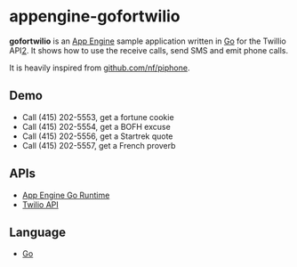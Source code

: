 appengine-gofortwilio
=====================

**gofortwilio** is an [App Engine][0] sample application written in
[Go][3] for the Twillio API[2]. It shows how to use the receive calls,
send SMS and emit phone calls.

It is heavily inspired from [github.com/nf/piphone][4].

## Demo
- Call (415) 202-5553, get a fortune cookie
- Call (415) 202-5554, get a BOFH excuse
- Call (415) 202-5556, get a Startrek quote
- Call (415) 202-5557, get a French proverb

## APIs
- [App Engine Go Runtime][1]
- [Twilio API][2]

## Language
- [Go][3]

[0]: https://developers.google.com/appengine
[1]: https://developers.google.com/appengine/docs/go/overview
[2]: http://www.twilio.com/
[3]: http://golang.org
[4]: https://github.com/nf/piphone